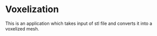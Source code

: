 # Voxelization
This is an application which takes input of stl file and converts it into a voxelized mesh.
